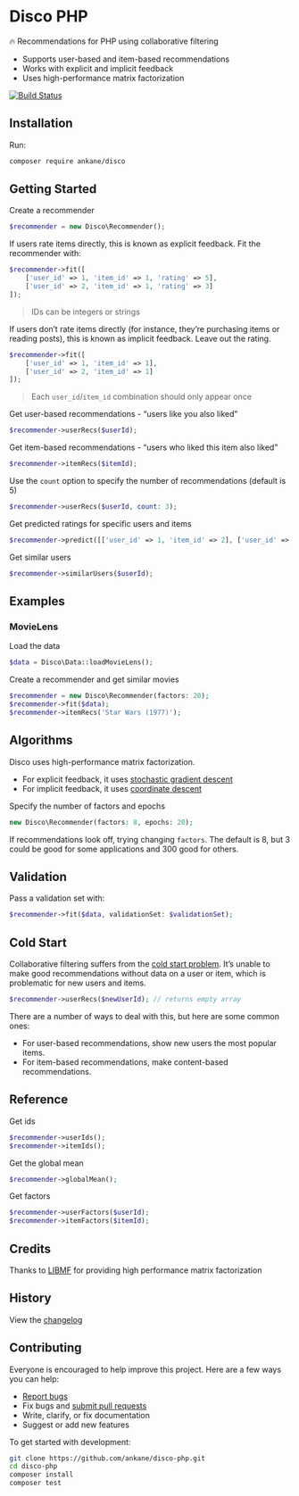 # Disco PHP

:fire: Recommendations for PHP using collaborative filtering

- Supports user-based and item-based recommendations
- Works with explicit and implicit feedback
- Uses high-performance matrix factorization

[![Build Status](https://github.com/ankane/disco-php/workflows/build/badge.svg?branch=master)](https://github.com/ankane/disco-php/actions)

## Installation

Run:

```sh
composer require ankane/disco
```

## Getting Started

Create a recommender

```php
$recommender = new Disco\Recommender();
```

If users rate items directly, this is known as explicit feedback. Fit the recommender with:

```php
$recommender->fit([
    ['user_id' => 1, 'item_id' => 1, 'rating' => 5],
    ['user_id' => 2, 'item_id' => 1, 'rating' => 3]
]);
```

> IDs can be integers or strings

If users don’t rate items directly (for instance, they’re purchasing items or reading posts), this is known as implicit feedback. Leave out the rating.

```php
$recommender->fit([
    ['user_id' => 1, 'item_id' => 1],
    ['user_id' => 2, 'item_id' => 1]
]);
```

> Each `user_id`/`item_id` combination should only appear once

Get user-based recommendations - “users like you also liked”

```php
$recommender->userRecs($userId);
```

Get item-based recommendations - “users who liked this item also liked”

```php
$recommender->itemRecs($itemId);
```

Use the `count` option to specify the number of recommendations (default is 5)

```php
$recommender->userRecs($userId, count: 3);
```

Get predicted ratings for specific users and items

```php
$recommender->predict([['user_id' => 1, 'item_id' => 2], ['user_id' => 2, 'item_id' => 4]]);
```

Get similar users

```php
$recommender->similarUsers($userId);
```

## Examples

### MovieLens

Load the data

```php
$data = Disco\Data::loadMovieLens();
```

Create a recommender and get similar movies

```php
$recommender = new Disco\Recommender(factors: 20);
$recommender->fit($data);
$recommender->itemRecs('Star Wars (1977)');
```

## Algorithms

Disco uses high-performance matrix factorization.

- For explicit feedback, it uses [stochastic gradient descent](https://www.csie.ntu.edu.tw/~cjlin/papers/libmf/libmf_journal.pdf)
- For implicit feedback, it uses [coordinate descent](https://www.csie.ntu.edu.tw/~cjlin/papers/one-class-mf/biased-mf-sdm-with-supp.pdf)

Specify the number of factors and epochs

```php
new Disco\Recommender(factors: 8, epochs: 20);
```

If recommendations look off, trying changing `factors`. The default is 8, but 3 could be good for some applications and 300 good for others.

## Validation

Pass a validation set with:

```php
$recommender->fit($data, validationSet: $validationSet);
```

## Cold Start

Collaborative filtering suffers from the [cold start problem](https://en.wikipedia.org/wiki/Cold_start_(recommender_systems)). It’s unable to make good recommendations without data on a user or item, which is problematic for new users and items.

```php
$recommender->userRecs($newUserId); // returns empty array
```

There are a number of ways to deal with this, but here are some common ones:

- For user-based recommendations, show new users the most popular items.
- For item-based recommendations, make content-based recommendations.

## Reference

Get ids

```php
$recommender->userIds();
$recommender->itemIds();
```

Get the global mean

```php
$recommender->globalMean();
```

Get factors

```php
$recommender->userFactors($userId);
$recommender->itemFactors($itemId);
```

## Credits

Thanks to [LIBMF](https://github.com/cjlin1/libmf) for providing high performance matrix factorization

## History

View the [changelog](https://github.com/ankane/disco-php/blob/master/CHANGELOG.md)

## Contributing

Everyone is encouraged to help improve this project. Here are a few ways you can help:

- [Report bugs](https://github.com/ankane/disco-php/issues)
- Fix bugs and [submit pull requests](https://github.com/ankane/disco-php/pulls)
- Write, clarify, or fix documentation
- Suggest or add new features

To get started with development:

```sh
git clone https://github.com/ankane/disco-php.git
cd disco-php
composer install
composer test
```
